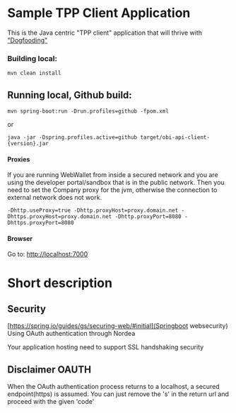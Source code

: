 # Sample TPP Client Application
This is the Java centric "TPP client" application that will thrive with ["Dogfooding"](https://en.wikipedia.org/wiki/Eating_your_own_dog_food)

### Building local:

```mvn clean install``` 

## Running local, Github build:
```mvn spring-boot:run -Drun.profiles=github -fpom.xml```

or

```java -jar -Dspring.profiles.active=github target/obi-api-client-{version}.jar```

#### Proxies
If you are running WebWallet from inside a secured network and you are using the developer portal/sandbox that is in the public network. 
Then you need to set the Company proxy for the jvm, otherwise the connection to external network does not work. 

```-Dhttp.useProxy=true -Dhttp.proxyHost=proxy.domain.net -Dhttps.proxyHost=proxy.domain.net -Dhttp.proxyPort=8080 -Dhttps.proxyPort=8080```

#### Browser 
Go to: [http://localhost:7000](http://localhost:7000)

# Short description

## Security

[https://spring.io/guides/gs/securing-web/#initial](Springboot websecurity)
Using OAuth authentication through Nordea

Your application hosting need to support SSL handshaking security 

## Disclaimer OAUTH 
When the OAuth authentication process returns to a localhost, a secured endpoint(https) is assumed.
You can just remove the 's' in the return url and proceed with the given 'code' 
